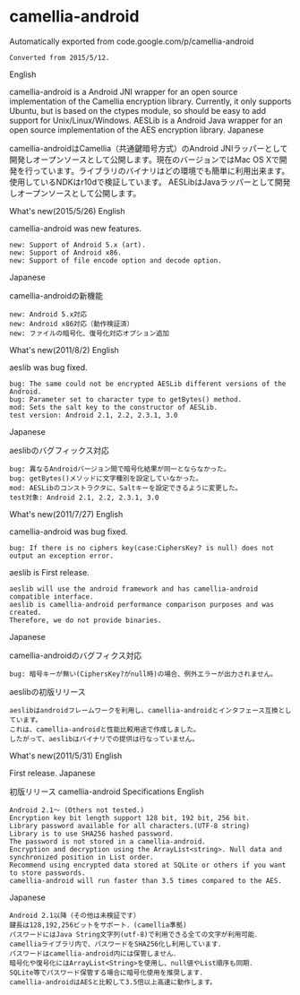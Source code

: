 # camellia-android
Automatically exported from code.google.com/p/camellia-android

    Converted from 2015/5/12.

English

camellia-android is a Android JNI wrapper for an open source implementation of the Camellia encryption library. Currently, it only supports Ubuntu, but is based on the ctypes module, so should be easy to add support for Unix/Linux/Windows.
AESLib is a Android Java wrapper for an open source implementation of the AES encryption library.
Japanese

camellia-androidはCamellia（共通鍵暗号方式）のAndroid JNIラッパーとして開発しオープンソースとして公開します。現在のバージョンではMac OS Xで開発を行っています。ライブラリのバイナリはどの環境でも簡単に利用出来ます。
使用しているNDKはr10dで検証しています。
AESLibはJavaラッパーとして開発しオープンソースとして公開します。

What's new(2015/5/26)
English

camellia-android was new features.

    new: Support of Android 5.x (art).
    new: Support of Android x86.
    new: Support of file encode option and decode option.

Japanese

camellia-androidの新機能

    new: Android 5.x対応
    new: Android x86対応（動作検証済）
    new: ファイルの暗号化、復号化対応オプション追加


What's new(2011/8/2)
English

aeslib was bug fixed.

    bug: The same could not be encrypted AESLib different versions of the Android.
    bug: Parameter set to character type to getBytes() method.
    mod: Sets the salt key to the constructor of AESLib.
    test version: Android 2.1, 2.2, 2.3.1, 3.0

Japanese

aeslibのバグフィックス対応

    bug: 異なるAndroidバージョン間で暗号化結果が同一とならなかった。
    bug: getBytes()メソッドに文字種別を設定していなかった。
    mod: AESLibのコンストラクタに、Saltキーを設定できるように変更した。
    test対象: Android 2.1, 2.2, 2.3.1, 3.0

What's new(2011/7/27)
English

camellia-android was bug fixed.

    bug: If there is no ciphers key(case:CiphersKey? is null) does not output an exception error. 

aeslib is First release.

    aeslib will use the android framework and has camellia-android compatible interface.
    aeslib is camellia-android performance comparison purposes and was created.
    Therefore, we do not provide binaries.

Japanese

camellia-androidのバグフィクス対応

    bug: 暗号キーが無い(CiphersKey?がnull時)の場合、例外エラーが出力されません。

aeslibの初版リリース

    aeslibはandroidフレームワークを利用し、camellia-androidとインタフェース互換としています。
    これは、camellia-androidと性能比較用途で作成しました。
    したがって、aeslibはバイナリでの提供は行なっていません。


What's new(2011/5/31)
English

First release.
Japanese

初版リリース
camellia-android Specifications
English

    Android 2.1～ (Others not tested.)
    Encryption key bit length support 128 bit, 192 bit, 256 bit.
    Library password available for all characters.(UTF-8 string)
    Library is to use SHA256 hashed password.
    The password is not stored in a camellia-android.
    Encryption and decryption using the ArrayList<string>. Null data and synchronized position in List order.
    Recommend using encrypted data stored at SQLite or others if you want to store passwords​​.
    camellia-android will run faster than 3.5 times compared to the AES. 

Japanese

    Android 2.1以降（その他は未検証です）
    鍵長は128,192,256ビットをサポート．(camellia準拠)
    パスワードにはJava String文字列(utf-8)で利用できる全ての文字が利用可能．
    camelliaライブラリ内で、パスワードをSHA256化し利用しています．
    パスワードはcamellia-android内には保管しません．
    暗号化や復号化にはArrayList<String>を使用し、null値やList順序も同期．
    SQLite等でパスワード保管する場合に暗号化使用を推奨します．
    camellia-androidはAESと比較して3.5倍以上高速に動作します。 
